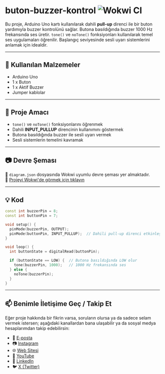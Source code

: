 # buton-buzzer-kontrol ![Wokwi CI](https://github.com/robotdevre/buton-buzzer-kontrol/actions/workflows/wokwi.yml/badge.svg)

Bu proje, Arduino Uno kartı kullanılarak dahili **pull-up** direnci ile bir buton yardımıyla buzzer kontrolünü sağlar. Butona basıldığında buzzer 1000 Hz frekansında ses üretir. `tone()` ve `noTone()` fonksiyonları kullanılarak temel ses uygulamaları öğrenilir. Başlangıç seviyesinde sesli uyarı sistemlerini anlamak için idealdir.

---

## 🔧 Kullanılan Malzemeler

- Arduino Uno  
- 1 x Buton  
- 1 x Aktif Buzzer  
- Jumper kablolar  

---

## 🎯 Proje Amacı

- `tone()` ve `noTone()` fonksiyonlarını öğrenmek  
- Dahili **INPUT_PULLUP** direncinin kullanımını göstermek  
- Butona basıldığında buzzer ile sesli uyarı vermek  
- Sesli sistemlerin temelini kavramak  

---

## 📷 Devre Şeması

📁 `diagram.json` dosyasında Wokwi uyumlu devre şeması yer almaktadır.  
🔗 [Projeyi Wokwi'de görmek için tıklayın](https://wokwi.com/projects/426613825238585345)

---

## 💡 Kod

```cpp
const int buzzerPin = 8;
const int buttonPin = 7;

void setup() {
  pinMode(buzzerPin, OUTPUT);
  pinMode(buttonPin, INPUT_PULLUP);  // Dahili pull-up direnci etkinleştirildi
}

void loop() {
  int buttonState = digitalRead(buttonPin);

  if (buttonState == LOW) {  // Butona basıldığında LOW olur
    tone(buzzerPin, 1000);   // 1000 Hz frekansında ses
  } else {
    noTone(buzzerPin);
  }
}
``` 
---

## 📫 Benimle İletişime Geç / Takip Et

Eğer proje hakkında bir fikrin varsa, soruların olursa ya da sadece selam vermek istersen; aşağıdaki kanallardan bana ulaşabilir ya da sosyal medya hesaplarımdan takip edebilirsin:

- 📧 [E-posta](mailto:info@robotdevre.com)  
- 📷 [Instagram](https://www.instagram.com/robotdevre/)  
- 🌐 [Web Sitesi](https://robotdevre.com/)  
- 🎥 [YouTube](https://www.youtube.com/@robotdevre)  
- 💼 [LinkedIn](https://www.linkedin.com/in/ugur-kerim-sirke/)  
- 🐦 [X (Twitter)](https://x.com/robotdevre)
